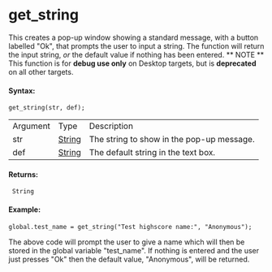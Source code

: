 # get_string

This creates a pop-up window showing a standard message, with a button
labelled "Ok", that prompts the user to input a string. The function
will return the input string, *or* the default value if nothing has been
entered. ** NOTE ** This function is for **debug use only** on Desktop
targets, but is **deprecated** on all other targets.

#### Syntax:

``` gml
get_string(str, def);
```

|          |                                                                        |                                           |
|----------|------------------------------------------------------------------------|-------------------------------------------|
| Argument | Type                                                                   | Description                               |
| str      |  [String](../../../../GameMaker_Language/GML_Overview/Data_Types)  | The string to show in the pop-up message. |
| def      |  [String](../../../../GameMaker_Language/GML_Overview/Data_Types)  | The default string in the text box.       |

#### Returns:

``` gml
 String
```

#### Example:

``` gml
global.test_name = get_string("Test highscore name:", "Anonymous");
```

The above code will prompt the user to give a name which will then be
stored in the global variable "test_name". If nothing is entered and the
user just presses "Ok" then the default value, "Anonymous", will be
returned.
